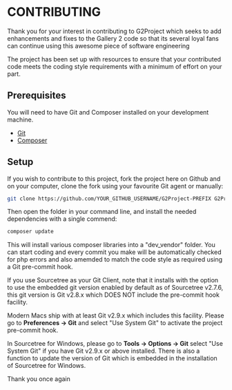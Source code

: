 # CONTRIBUTING

Thank you for your interest in contributing to G2Project which seeks to add enhancements and fixes to the Gallery 2 code so that its several loyal fans can continue using this awesome piece of software engineering

The project has been set up with resources to ensure that your contributed code meets the coding style requirements with a minimum of effort on your part.

## Prerequisites

You will need to have Git and Composer installed on your development machine.

- [Git](https://git-scm.com/)
- [Composer](https://getcomposer.org/)

## Setup

If you wish to contribute to this project, fork the project here on Github and on your computer, clone the fork using your favourite Git agent or manually:

```bash
git clone https://github.com/YOUR_GITHUB_USERNAME/G2Project-PREFIX G2Project-PREFIX
```


Then open the folder in your command line, and install the needed dependencies with a single commend:

```bash
composer update
```

This will install various composer libraries into a "dev_vendor" folder.
You can start coding and every commit you make will be automatically checked for php errors and also amemded to match the code style as required using a Git pre-commit hook.

If you use Sourcetree as your Git Client, note that it installs with the option to use the embedded git version enabled by default as of Sourcetree v2.7.6, this git version is Git v2.8.x which DOES NOT include the pre-commit hook facility.

Modern Macs ship with at least Git v2.9.x which includes this facility. Please go to **Preferences -> Git** and select "Use System Git" to activate the project pre-commit hook. 

In Sourcetree for Windows, please go to **Tools -> Options -> Git** select "Use System Git" if you have Git v2.9.x or above installed. 
There is also a function to update the version of Git which is embedded in the installation of Sourcetree for Windows.
 
Thank you once again
